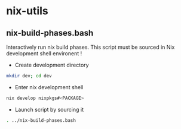 # nix-utils

## nix-build-phases.bash

Interactively run nix build phases.
This script must be sourced in Nix development shell environent !

* Create development directory
```bash
mkdir dev; cd dev
```

* Enter nix development shell
```bash
nix develop nixpkgs#<PACKAGE>
```

* Launch script by sourcing it
```bash
. ../nix-build-phases.bash
```

